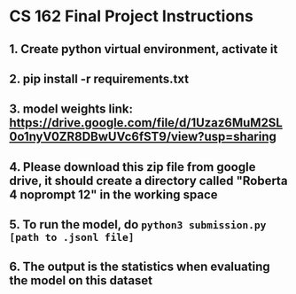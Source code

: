 # CS 162 Final Project Instructions

## 1. Create python virtual environment, activate it
## 2. pip install -r requirements.txt
## 3. model weights link: https://drive.google.com/file/d/1Uzaz6MuM2SL0o1nyV0ZR8DBwUVc6fST9/view?usp=sharing
## 4. Please download this zip file from google drive, it should create a directory called "Roberta 4 noprompt 12" in the working space
## 5. To run the model, do `python3 submission.py [path to .jsonl file]`
## 6. The output is the statistics when evaluating the model on this dataset



